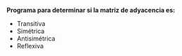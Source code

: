 **Programa para determinar si la matriz de adyacencia es:**  
- Transitiva  
- Simétrica  
- Antisimétrica  
- Reflexiva  
